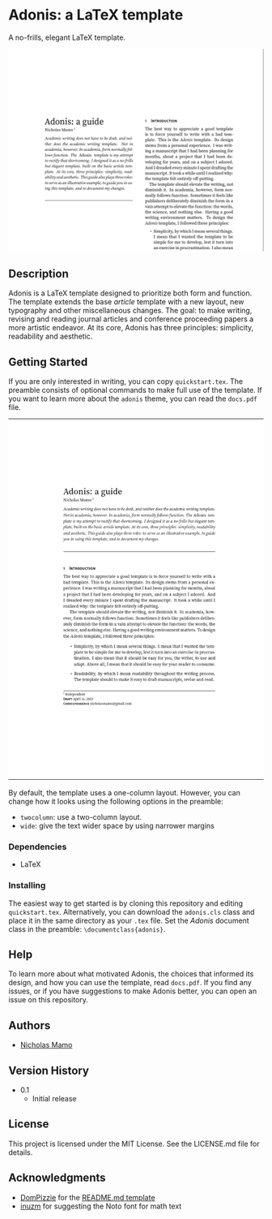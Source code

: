 # Adonis: a LaTeX template

A no-frills, elegant LaTeX template.

![](screenshots/close-up.png)

## Description

Adonis is a LaTeX template designed to prioritize both form and function.
The template extends the base _article_ template with a new layout, new typography and other miscellaneous changes.
The goal: to make writing, revising and reading journal articles and conference proceeding papers a more artistic endeavor.
At its core, Adonis has three principles: simplicity, readability and aesthetic.

## Getting Started

If you are only interested in writing, you can copy `quickstart.tex`.
The preamble consists of optional commands to make full use of the template.
If you want to learn more about the `adonis` theme, you can read the `docs.pdf` file.

![](screenshots/one-column.png)

By default, the template uses a one-column layout.
However, you can change how it looks using the following options in the preamble:

- `twocolumn`: use a two-column layout.
- `wide`: give the text wider space by using narrower margins

### Dependencies

* LaTeX

### Installing

The easiest way to get started is by cloning this repository and editing `quickstart.tex`.
Alternatively, you can download the `adonis.cls` class and place it in the same directory as your `.tex` file.
Set the _Adonis_ document class in the preamble: `\documentclass{adonis}`.

## Help

To learn more about what motivated Adonis, the choices that informed its design, and how you can use the template, read `docs.pdf`.
If you find any issues, or if you have suggestions to make Adonis better, you can open an issue on this repository.

## Authors

- [Nicholas Mamo](https://github.com/NicholasMamo/)

## Version History

- 0.1
	- Initial release

## License

This project is licensed under the MIT License.
See the LICENSE.md file for details.

## Acknowledgments

* [DomPizzie](https://gist.github.com/DomPizzie) for the [README.md template](https://gist.github.com/DomPizzie/7a5ff55ffa9081f2de27c315f5018afc)
* [inuzm](https://github.com/inuzm) for suggesting the Noto font for math text